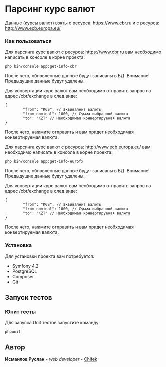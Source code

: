 

# Парсинг курс валют

Данные (курсы валют) взяты с ресурса: https://www.cbr.ru
и с ресурса: http://www.ecb.europa.eu/

### Как пользоваться

Для парсинга курс валют с ресурса: https://www.cbr.ru вам необходимо написать в консоле в корне проекта:

```
php bin/console app:get-info-cbr
```

После чего, обновленные данные будут записаны в БД.
Внимание! Предыдущие данные будут удалены.

Для конвертации курс валют вам необходимо отправить запрос на адрес /cbr/exchange в след.виде:

```
{
        "from": "KGS", // Эквивалент валюты
        "from_nominal": 1000, // Сумма выбранной валюты
        "to": "KZT" // Необходимая конвертируемая валюта
}
```

После чего, нажмите отправить и вам придет необходимая конвертируемая валюта.

Для парсинга курс валют с ресурса: http://www.ecb.europa.eu/ вам необходимо написать в консоле в корне проекта:

```
php bin/console app:get-info-eurofx
```

После чего, обновленные данные будут записаны в БД.
Внимание! Предыдущие данные будут удалены.

Для конвертации курс валют вам необходимо отправить запрос на адрес /cbr/exchange в след.виде:

```
{
        "from": "KGS", // Эквивалент валюты
        "from_nominal": 1000, // Сумма выбранной валюты
        "to": "KZT" // Необходимая конвертируемая валюта
}
```

После чего, нажмите отправить и вам придет необходимая конвертируемая валюта.

### Установка

Для установки проекта вам потребуется:

* Symfony 4.2
* PostgreSQL
* Composer
* Git

## Запуск тестов


### Юнит тесты

Для запуска Unit тестов запустите команду:

```
phpunit
```

## Автор

 **Исмаилов Руслан** - *web developer* - [Chifek](https://github.com/Chifek)

